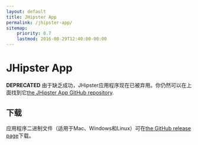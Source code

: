 ```yaml
---
layout: default
title: JHipster App
permalink: /jhipster-app/
sitemap:
    priority: 0.7
    lastmod: 2016-08-29T12:40:00-00:00
---
```


# <i class="fa fa-laptop"></i> JHipster App

<b>DEPRECATED</b> 由于缺乏成功，JHipster应用程序现在已被弃用。你仍然可以在上面找到它[the JHipster App GitHub repository](https://github.com/jhipster/jhipster-app).

## 下载

应用程序二进制文件（适用于Mac、Windows和Linux）可在[the GitHub release page](https://github.com/jhipster/jhipster-app/releases)下载。
